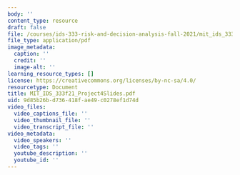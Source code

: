 ```yaml
---
body: ''
content_type: resource
draft: false
file: /courses/ids-333-risk-and-decision-analysis-fall-2021/mit_ids_333f21_project4slides.pdf
file_type: application/pdf
image_metadata:
  caption: ''
  credit: ''
  image-alt: ''
learning_resource_types: []
license: https://creativecommons.org/licenses/by-nc-sa/4.0/
resourcetype: Document
title: MIT_IDS_333f21_Project4Slides.pdf
uid: 9d85b26b-d736-418f-ae49-c0278ef1d74d
video_files:
  video_captions_file: ''
  video_thumbnail_file: ''
  video_transcript_file: ''
video_metadata:
  video_speakers: ''
  video_tags: ''
  youtube_description: ''
  youtube_id: ''
---
```

